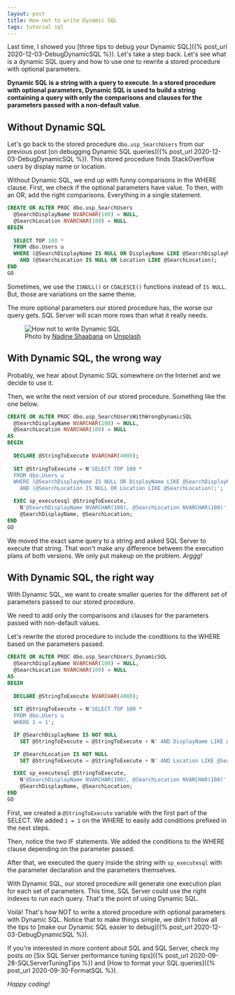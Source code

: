 ```yaml
---
layout: post
title: How not to write Dynamic SQL
tags: tutorial sql
---
```


Last time, I showed you [three tips to debug your Dynamic SQL]({% post_url 2020-12-03-DebugDynamicSQL %}). Let's take a step back. Let's see what is a dynamic SQL query and how to use one to rewrite a stored procedure with optional parameters.

**Dynamic SQL is a string with a query to execute. In a stored procedure with optional parameters, Dynamic SQL is used to build a string containing a query with only the comparisons and clauses for the parameters passed with a non-default value**.

## Without Dynamic SQL

Let's go back to the stored procedure `dbo.usp_SearchUsers` from our previous post [on debugging Dynamic SQL queries]({% post_url 2020-12-03-DebugDynamicSQL %}). This stored procedure finds StackOverflow users by display name or location.

Without Dynamic SQL, we end up with funny comparisons in the WHERE clause. First, we check if the optional parameters have value. To then, with an OR, add the right comparisons. Everything in a single statement.

```sql
CREATE OR ALTER PROC dbo.usp_SearchUsers
  @SearchDisplayName NVARCHAR(100) = NULL,
  @SearchLocation NVARCHAR(100) = NULL
BEGIN
    
  SELECT TOP 100 *
  FROM dbo.Users u
  WHERE (@SearchDisplayName IS NULL OR DisplayName LIKE @SearchDisplayName)
    AND (@SearchLocation IS NULL OR Location LIKE @SearchLocation);
END
GO
```

Sometimes, we use the `ISNULL()` or `COALESCE()` functions instead of `IS NULL`. But, those are variations on the same theme.

The more optional parameters our stored procedure has, the worse our query gets. SQL Server will scan more rows than what it really needs.

<figure>
<img src="https://images.unsplash.com/photo-1548630435-998a2cbbff67?crop=entropy&cs=tinysrgb&fit=crop&fm=jpg&h=400&ixid=MXwxfDB8MXxhbGx8fHx8fHx8fA&ixlib=rb-1.2.1&q=80&utm_campaign=api-credit&utm_medium=referral&utm_source=unsplash_source&w=600" alt="How not to write Dynamic SQL" />

<figcaption><span>Photo by <a href="https://unsplash.com/@nadineshaabana?utm_source=unsplash&amp;utm_medium=referral&amp;utm_content=creditCopyText">Nadine Shaabana</a> on <a href="https://unsplash.com/photos/HBABoZYH0yI?utm_source=unsplash&amp;utm_medium=referral&amp;utm_content=creditCopyText">Unsplash</a></span></figcaption>
</figure>

## With Dynamic SQL, the wrong way

Probably, we hear about Dynamic SQL somewhere on the Internet and we decide to use it.

Then, we write the next version of our stored procedure. Something like the one below.

```sql
CREATE OR ALTER PROC dbo.usp_SearchUsersWithWrongDynamicSQL
  @SearchDisplayName NVARCHAR(100) = NULL,
  @SearchLocation NVARCHAR(100) = NULL
AS
BEGIN
 
  DECLARE @StringToExecute NVARCHAR(4000);
    
  SET @StringToExecute = N'SELECT TOP 100 *
  FROM dbo.Users u
  WHERE (@SearchDisplayName IS NULL OR DisplayName LIKE @SearchDisplayName)
    AND (@SearchLocation IS NULL OR Location LIKE @SearchLocation);';

  EXEC sp_executesql @StringToExecute, 
    N'@SearchDisplayName NVARCHAR(100), @SearchLocation NVARCHAR(100)', 
    @SearchDisplayName, @SearchLocation;
END
GO
```

We moved the exact same query to a string and asked SQL Server to execute that string. That won't make any difference between the execution plans of both versions. We only put makeup on the problem. _Arggg!_

## With Dynamic SQL, the right way

With Dynamic SQL, we want to create smaller queries for the different set of parameters passed to our stored procedure.

We need to add only the comparisons and clauses for the parameters passed with non-default values.

Let's rewrite the stored procedure to include the conditions to the WHERE based on the parameters passed.

```sql
CREATE OR ALTER PROC dbo.usp_SearchUsers_DynamicSQL
  @SearchDisplayName NVARCHAR(100) = NULL,
  @SearchLocation NVARCHAR(100) = NULL
AS
BEGIN
 
  DECLARE @StringToExecute NVARCHAR(4000);
    
  SET @StringToExecute = N'SELECT TOP 100 *
  FROM dbo.Users u
  WHERE 1 = 1';

  IF @SearchDisplayName IS NOT NULL
    SET @StringToExecute = @StringToExecute + N' AND DisplayName LIKE @SearchDisplayName ';

  IF @SearchLocation IS NOT NULL
    SET @StringToExecute = @StringToExecute + N' AND Location LIKE @SearchLocation ';

  EXEC sp_executesql @StringToExecute, 
    N'@SearchDisplayName NVARCHAR(100), @SearchLocation NVARCHAR(100)', 
    @SearchDisplayName, @SearchLocation;
END
GO
```

First, we created a `@StringToExecute` variable with the first part of the SELECT. We added `1 = 1` on the WHERE to easily add conditions prefixed in the next steps.

Then, notice the two IF statements. We added the conditions to the WHERE clause depending on the parameter passed.

After that, we executed the query inside the string with `sp_executesql` with the parameter declaration and the parameters themselves.

With Dynamic SQL, our stored procedure will generate one execution plan for each set of parameters. This time, SQL Server could use the right indexes to run each query. That's the point of using Dynamic SQL.

Voilà! That's how NOT to write a stored procedure with optional parameters with Dynamic SQL. Notice that to make things simple, we didn't follow all the tips to [make our Dynamic SQL easier to debug]({% post_url 2020-12-03-DebugDynamicSQL %}).

If you're interested in more content about SQL and SQL Server, check my posts on [Six SQL Server performance tuning tips]({% post_url 2020-09-28-SQLServerTuningTips %}) and [How to format your SQL queries]({% post_url 2020-09-30-FormatSQL %}).

_Happy coding!_
